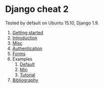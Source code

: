 # Django cheat 2

Tested by default on Ubuntu 15.10, Django 1.9.

1.  [Getting started](getting-started.md)
1.  [Introduction](introduction.md)
1.  [Misc](misc.md)
1.  [Authentication](authentication.md)
1.  [Forms](forms.md)
1.  Examples
    1.  [Default](default/)
    1.  [Min](min/)
    1.  [Tutorial](tutorial/)
1.  [Bibliography](bibliography.md)
